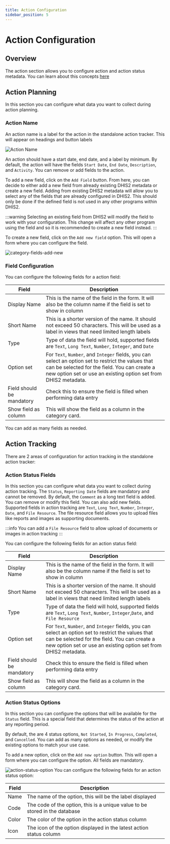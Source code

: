```yaml
---
title: Action Configuration
sidebar_position: 5
---
```


# Action Configuration

## Overview

The action section allows you to configure action and action status metadata. You can learn about this
concepts [here](../concepts.md#actions)

## Action Planning

In this section you can configure what data you want to collect during action planning.

### Action Name

An action name is a label for the action in the standalone action tracker.
This will appear on headings and button labels

![Action Name](/img/standalone-action-tracker/action-name-configuration.png)

An action should have a start
date, end date, and a label by minimum. By default, the action will have the fields `Start Date`, `End Date`,
`Description`, and `Activity`. You can remove or add fields to the action.

To add a new field, click on the `Add Field` button. From here, you can decide to either add a new field from already
existing DHIS2 metadata or create a new field. Adding from existing DHIS2 metadata will allow you to select any of the
fields that are already configured in DHIS2. This should only be done if the defined field is not used in any other
programs within DHIS2.

:::warning
Selecting an existing field from DHIS2 will modify the field to work with your configuration. This change will affect
any other program using the field and so it is recommended to create a new field instead.
:::

To create a new field, click on the `Add new field` option. This will open a form where you can configure the field.

![category-fields-add-new](/img/standalone-action-tracker/categories-add-new-field.png)

### Field Configuration

You can configure the following fields for a action field:

| Field                     | Description                                                                                                                                                                                                            |
|---------------------------|------------------------------------------------------------------------------------------------------------------------------------------------------------------------------------------------------------------------|
| Display Name              | This is the name of the field in the form. It will also be the column name if the field is set to show in column                                                                                                       |
| Short Name                | This is a shorter version of the name. It should not exceed 50 characters. This will be used as a label in views that need limited length labels                                                                       |
| Type                      | Type of data the field will hold, supported fields are `Text`, `Long Text`, `Number`, `Integer`, and `Date`                                                                                                            |
| Option set                | For `Text`, `Number`, and `Integer` fields, you can select an option set to restrict the values that can be selected for the field. You can create a new option set or use an existing option set from DHIS2 metadata. |
| Field should be mandatory | Check this to ensure the field is filled when performing data entry                                                                                                                                                    |
| Show field as column      | This will show the field as a column in the category card.                                                                                                                                                             |

You can add as many fields as needed.

## Action Tracking

There are 2 areas of configuration for action tracking in the standalone action tracker:

### Action Status Fields

In this section you can configure what data you want to collect during action tracking. The `Status`, `Reporting Date`
fields are mandatory and cannot be removed. By default, the `Comment` as a long text field is added. You can remove or
modify this field. You can also add new fields. Supported fields in action tracking are `Text`, `Long Text`, `Number`,
`Integer`, `Date`, and `File Resource`. The file resource field allows you to upload files like reports and images as
supporting documents.

:::info
You can add a `File Resource` field to allow upload of documents or images in action tracking
:::

You can configure the following fields for an action status field:

| Field                     | Description                                                                                                                                                                                                            |
|---------------------------|------------------------------------------------------------------------------------------------------------------------------------------------------------------------------------------------------------------------|
| Display Name              | This is the name of the field in the form. It will also be the column name if the field is set to show in column                                                                                                       |
| Short Name                | This is a shorter version of the name. It should not exceed 50 characters. This will be used as a label in views that need limited length labels                                                                       |
| Type                      | Type of data the field will hold, supported fields are `Text`, `Long Text`, `Number`, `Integer`,`Date`, and `File Resource`                                                                                            |
| Option set                | For `Text`, `Number`, and `Integer` fields, you can select an option set to restrict the values that can be selected for the field. You can create a new option set or use an existing option set from DHIS2 metadata. |
| Field should be mandatory | Check this to ensure the field is filled when performing data entry                                                                                                                                                    |
| Show field as column      | This will show the field as a column in the category card.                                                                                                                                                             |

### Action Status Options

In this section you can configure the options that will be available for the `Status` field. This is a special field
that determines the status of the action at any reporting period.

By default, the are 4 status options, `Not Started`, `In Progress`, `Completed`, and `Cancelled`. You can add as many
options as needed, or modify the existing options to match your use case.

To add a new option, click on the `Add new option` button. This will open a form where you can configure the option. All
fields are mandatory.

![action-status-option](/img/standalone-action-tracker/action-status-option.png)
You can configure the following fields for an action status option:

| Field | Description                                                                 |
|-------|-----------------------------------------------------------------------------|
| Name  | The name of the option, this will be the label displayed                    |
| Code  | The code of the option, this is a unique value to be stored in the database |
| Color | The color of the option in the action status column                         |
| Icon  | The icon of the option displayed in the latest action status column         |

